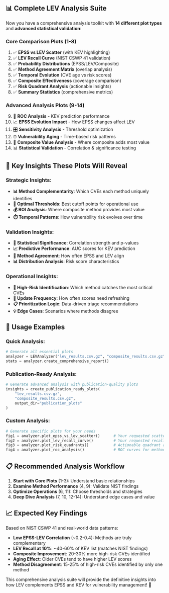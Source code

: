 ## 📊 **Complete LEV Analysis Suite**

Now you have a comprehensive analysis toolkit with **14 different plot types** and **advanced statistical validation**:

### **Core Comparison Plots (1-8)**
1. ✅ **EPSS vs LEV Scatter** (with KEV highlighting)
2. ✅ **LEV Recall Curve** (NIST CSWP 41 validation)
3. ✅ **Probability Distributions** (EPSS/LEV/Composite)
4. ✅ **Method Agreement Matrix** (overlap analysis)
5. ✅ **Temporal Evolution** (CVE age vs risk scores)
6. ✅ **Composite Effectiveness** (coverage comparison)
7. ✅ **Risk Quadrant Analysis** (actionable insights)
8. ✅ **Summary Statistics** (comprehensive metrics)

### **Advanced Analysis Plots (9-14)**
9. 🔬 **ROC Analysis** - KEV prediction performance
10. 📈 **EPSS Evolution Impact** - How EPSS changes affect LEV
11. 🎛️ **Sensitivity Analysis** - Threshold optimization
12. ⏰ **Vulnerability Aging** - Time-based risk patterns
13. 💎 **Composite Value Analysis** - Where composite adds most value
14. 📊 **Statistical Validation** - Correlation & significance testing

## 🎯 **Key Insights These Plots Will Reveal**

### **Strategic Insights:**
- **📊 Method Complementarity**: Which CVEs each method uniquely identifies
- **🎯 Optimal Thresholds**: Best cutoff points for operational use
- **💰 ROI Analysis**: Where composite method provides most value
- **⏱️ Temporal Patterns**: How vulnerability risk evolves over time

### **Validation Insights:**
- **🔬 Statistical Significance**: Correlation strength and p-values
- **📈 Predictive Performance**: AUC scores for KEV prediction
- **🎪 Method Agreement**: How often EPSS and LEV align
- **📊 Distribution Analysis**: Risk score characteristics

### **Operational Insights:**
- **🚨 High-Risk Identification**: Which method catches the most critical CVEs
- **🔄 Update Frequency**: How often scores need refreshing
- **📋 Prioritization Logic**: Data-driven triage recommendations
- **💡 Edge Cases**: Scenarios where methods disagree

## 🚀 **Usage Examples**

### **Quick Analysis:**
```python
# Generate all essential plots
analyzer = LEVAnalyzer("lev_results.csv.gz", "composite_results.csv.gz")
stats = analyzer.create_comprehensive_report()
```

### **Publication-Ready Analysis:**
```python
# Generate advanced analysis with publication-quality plots
insights = create_publication_ready_plots(
    "lev_results.csv.gz", 
    "composite_results.csv.gz",
    output_dir="publication_plots"
)
```

### **Custom Analysis:**
```python
# Generate specific plots for your needs
fig1 = analyzer.plot_epss_vs_lev_scatter()      # Your requested scatter plot
fig2 = analyzer.plot_lev_recall_curve()         # Your requested recall analysis
fig3 = analyzer.plot_risk_quadrants()           # Actionable quadrant analysis
fig4 = analyzer.plot_roc_analysis()             # ROC curves for method comparison
```

## 📋 **Recommended Analysis Workflow**

1. **Start with Core Plots** (1-3): Understand basic relationships
2. **Examine Method Performance** (4, 9): Validate NIST findings
3. **Optimize Operations** (6, 11): Choose thresholds and strategies
4. **Deep Dive Analysis** (7, 10, 12-14): Understand edge cases and value

## 📈 **Expected Key Findings**

Based on NIST CSWP 41 and real-world data patterns:

- **Low EPSS-LEV Correlation** (~0.2-0.4): Methods are truly complementary
- **LEV Recall at 10%**: ~40-60% of KEV list (matches NIST findings)
- **Composite Improvement**: 20-30% more high-risk CVEs identified
- **Aging Effect**: Older CVEs tend to have higher LEV scores
- **Method Disagreement**: 15-25% of high-risk CVEs identified by only one method

This comprehensive analysis suite will provide the definitive insights into how LEV complements EPSS and KEV for vulnerability management! 🎯